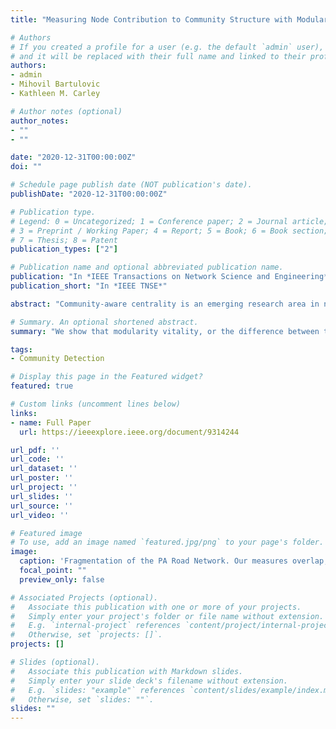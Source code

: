 ```yaml
---
title: "Measuring Node Contribution to Community Structure with Modularity Vitality"

# Authors
# If you created a profile for a user (e.g. the default `admin` user), write the username (folder name) here 
# and it will be replaced with their full name and linked to their profile.
authors:
- admin
- Mihovil Bartulovic
- Kathleen M. Carley

# Author notes (optional)
author_notes:
- ""
- ""

date: "2020-12-31T00:00:00Z"
doi: ""

# Schedule page publish date (NOT publication's date).
publishDate: "2020-12-31T00:00:00Z"

# Publication type.
# Legend: 0 = Uncategorized; 1 = Conference paper; 2 = Journal article;
# 3 = Preprint / Working Paper; 4 = Report; 5 = Book; 6 = Book section;
# 7 = Thesis; 8 = Patent
publication_types: ["2"]

# Publication name and optional abbreviated publication name.
publication: "In *IEEE Transactions on Network Science and Engineering*"
publication_short: "In *IEEE TNSE*"

abstract: "Community-aware centrality is an emerging research area in network science concerned with the importance of nodes in relation to community structure. Measures are a function of a network's structure and a given partition. Previous approaches extend classical centrality measures to account for community structure with little connection to community detection theory. In contrast, we propose cluster-quality vitality measures, i.e., modularity vitality, a community-aware measure which is well-grounded in both centrality and community detection theory. Modularity vitality quantifies positive and negative contributions to community structure, which indicate a node's role as a community bridge or hub. We derive a computationally efficient method of calculating modularity vitality for all nodes in O(M + NC) time, where C is the number of communities. We systematically fragment networks by removing central nodes, and find that modularity vitality consistently outperforms existing community-aware centrality measures. Modularity vitality is over 8 times more effective than the next-best method on a million-node infrastructure network. This result does not generalize to social media communication networks, which exhibit extreme robustness to all community-aware centrality attacks. This robustness suggests that user-based interventions to mitigate misinformation diffusion will be ineffective. Finally, we demonstrate that modularity vitality provides a new approach to community-deception."

# Summary. An optional shortened abstract.
summary: "We show that modularity vitality, or the difference between the modularity of a graph with and without a node, can be used to measure that node's contribution to community structure. We also derive a scalable way of computing this for all nodes. We then show that this measure identifies nodes which are more important to network integrity than existing measures can. This method fragmentes the PA Road network over 8 times more effectively than previous methods."

tags:
- Community Detection

# Display this page in the Featured widget?
featured: true

# Custom links (uncomment lines below)
links:
- name: Full Paper
  url: https://ieeexplore.ieee.org/document/9314244

url_pdf: ''
url_code: ''
url_dataset: ''
url_poster: ''
url_project: ''
url_slides: ''
url_source: ''
url_video: ''

# Featured image
# To use, add an image named `featured.jpg/png` to your page's folder. 
image:
  caption: 'Fragmentation of the PA Road Network. Our measures overlap, clearly fragmenting the network fastest.'
  focal_point: ""
  preview_only: false

# Associated Projects (optional).
#   Associate this publication with one or more of your projects.
#   Simply enter your project's folder or file name without extension.
#   E.g. `internal-project` references `content/project/internal-project/index.md`.
#   Otherwise, set `projects: []`.
projects: []

# Slides (optional).
#   Associate this publication with Markdown slides.
#   Simply enter your slide deck's filename without extension.
#   E.g. `slides: "example"` references `content/slides/example/index.md`.
#   Otherwise, set `slides: ""`.
slides: ""
---
```

